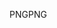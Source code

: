 <span data-ttu-id="c32e9-101">PNG</span><span class="sxs-lookup"><span data-stu-id="c32e9-101">PNG</span></span>